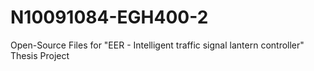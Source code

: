 # N10091084-EGH400-2
Open-Source Files for "EER - Intelligent traffic signal lantern controller" Thesis Project
